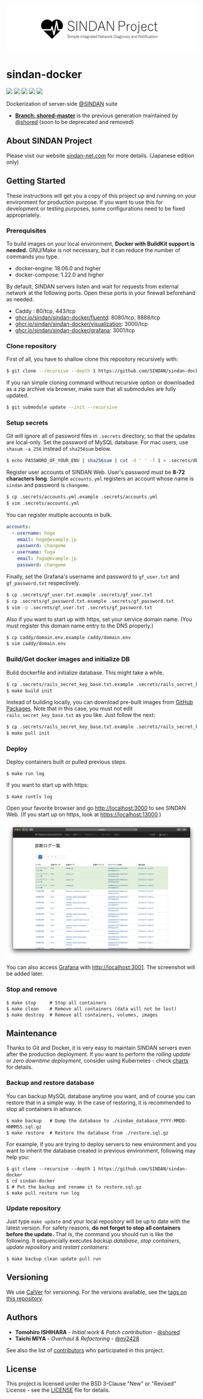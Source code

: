  ![SINDAN Project](https://raw.githubusercontent.com/SINDAN/sindan-docker/screenshot/logo.png)

# sindan-docker

[![](http://img.shields.io/github/license/SINDAN/sindan-docker)](LICENSE) [![](https://img.shields.io/github/issues/SINDAN/sindan-docker)](https://github.com/SINDAN/sindan-docker/issues) [![](https://img.shields.io/github/issues-pr/SINDAN/sindan-docker)](https://github.com/SINDAN/sindan-docker/pulls) [![](https://img.shields.io/github/last-commit/SINDAN/sindan-docker)](https://github.com/SINDAN/sindan-docker/commits) [![](https://img.shields.io/github/release/SINDAN/sindan-docker)](https://github.com/SINDAN/sindan-docker/releases)

Dockerization of server-side [@SINDAN](https://github.com/SINDAN) suite
- **[Branch: shored-master](https://github.com/SINDAN/sindan-docker/tree/shored-master)** is the previous generation maintained by [@shored](https://github.com/shored) (soon to be deprecated and removed)

<!--[![asciicast](https://asciinema.org/a/336510.svg)](https://asciinema.org/a/336510)-->

## About SINDAN Project

Please visit our website [sindan-net.com](https://www.sindan-net.com) for more details. (Japanese edition only)

## Getting Started

These instructions will get you a copy of this project up and running on your environment for production purpose.
If you want to use this for development or testing purposes, some configurations need to be fixed appropriately.

### Prerequisites

To build images on your local environment, **Docker with BuildKit support is needed.**
GNU/Make is not necessary, but it can reduce the number of commands you type.

- docker-engine: 18.06.0 and higher
- docker-compose: 1.22.0 and higher

By default, SINDAN servers listen and wait for requests from external network at the following ports.
Open these ports in your firewall beforehand as needed.

- Caddy : 80/tcp, 443/tcp
- [ghcr.io/sindan/sindan-docker/fluentd](https://github.com/SINDAN/sindan-docker/pkgs/container/sindan-docker%2Ffluentd): 8080/tcp, 8888/tcp
- [ghcr.io/sindan/sindan-docker/visualization](https://github.com/SINDAN/sindan-docker/pkgs/container/sindan-docker%2Fvisualization): 3000/tcp
- [ghcr.io/sindan/sindan-docker/grafana](https://github.com/SINDAN/sindan-docker/pkgs/container/sindan-docker%2Fgrafana): 3001/tcp

### Clone repository

First of all, you have to shallow clone this repository recursively with:

```bash
$ git clone --recursive --depth 1 https://github.com/SINDAN/sindan-docker
```

If you ran simple cloning command without recursive option or downloaded as a zip archive via browser,
make sure that all submodules are fully updated.

```bash
$ git submodule update --init --recursive
```

### Setup secrets

Git will ignore all of password files in `.secrets` directory, so that the updates are local-only.
Set the password of MySQL database.
For mac users, use `shasum -a 256` instead of `sha256sum` below.

```bash
$ echo PASSWORD_OF_YOUR_ENV | sha256sum | cut -d ' ' -f 1 > .secrets/db_password.txt
```

Register user accounts of SINDAN Web.
User's password must be **8-72 characters long**.
Sample `accounts.yml` registers an account whose name is `sindan` and password is `changeme`.

```bash
$ cp .secrets/accounts.yml.example .secrets/accounts.yml
$ vim .secrets/accounts.yml
```

You can register multiple accounts in bulk.

```yml
accounts:
  - username: hoge
    email: hoge@example.jp
    password: changeme
  - username: fuga
    email: fuga@example.jp
    password: changeme
```

Finally, set the Grafana's username and password to `gf_user.txt` and `gf_password.txt` respectively.

```bash
$ cp .secrets/gf_user.txt.example .secrets/gf_user.txt
$ cp .secrets/gf_password.txt.example .secrets/gf_password.txt
$ vim -p .secrets/gf_user.txt .secrets/gf_password.txt
```

Also if you want to start up with https, set your service domain name.
(You must register this domain name entry to the DNS properly.)

```bash
$ cp caddy/domain.env.example caddy/domain.env
$ vim caddy/domain.env
```


### Build/Get docker images and initialize DB

Build dockerfile and initialize database. This might take a while.

```bash
$ cp .secrets/rails_secret_key_base.txt.example .secrets/rails_secret_key_base.txt
$ make build init
```

Instead of building locally, you can download pre-built images from [GitHub Packages](https://github.com/orgs/SINDAN/packages?repo_name=sindan-docker).
Note that in this case, you must not edit `rails_secret_key_base.txt` as you like.
Just follow the next:

```bash
$ cp .secrets/rails_secret_key_base.txt.example .secrets/rails_secret_key_base.txt
$ make pull init
```

### Deploy

Deploy containers built or pulled previous steps.

```
$ make run log
```

If you want to start up with https:

```
$ make runtls log
```

Open your favorite browser and go [http://localhost:3000](http://localhost:3000) to see SINDAN Web.
(If you start up on https, look at [https://localhost:13000](https://localhost:13000).)

![Safari screenshot](https://raw.githubusercontent.com/SINDAN/sindan-docker/screenshot/safari.png)

You can also access [Grafana](https://grafana.com/) with [http://localhost:3001](http://localhost:3001).
The screenshot will be added later.

<!-- ![screenshot of SINDAN Grafana](https://raw.githubusercontent.com/SINDAN/sindan-docker/screenshot/grafana.png) -->

### Stop and remove

```
$ make stop     # Stop all containers
$ make clean    # Remove all containers (data will not be lost)
$ make destroy  # Remove all containers, volumes, images
```

## Maintenance

Thanks to Git and Docker, it is very easy to maintain SINDAN servers even after the production deployment.
If you want to perform the *rolling update* or *zero downtime deployment*, consider using Kubernetes - check [charts](https://github.com/SINDAN/charts) for details.

### Backup and restore database

You can backup MySQL database anytime you want, and of course you can restore that in a simple way.
In the case of restoring, it is recommended to stop all containers in advance.

```
$ make backup   # Dump the database to ./sindan_database_YYYY-MMDD-HHMMSS.sql.gz
$ make restore  # Restore the database from ./restore.sql.gz
```

For example, if you are trying to deploy servers to new environment and you want to inherit the database created in previous environment,
following may help you:

```
$ git clone --recursive --depth 1 https://github.com/SINDAN/sindan-docker
$ cd sindan-docker
$ # Put the backup and rename it to restore.sql.gz
$ make pull restore run log
```

### Update repository

Just type `make update` and your local repository will be up to date with the latest version.
For safety reasons, **do not forget to stop all containers before the update.**
That is, the command you should run is like the following.
It sequencially executes *backup database*, *stop containers*, *update repository* and *restart containers*:

```
$ make backup clean update pull run
```

## Versioning

We use [CalVer](https://calver.org/) for versioning. For the versions available, see the [tags on this repository](https://github.com/SINDAN/sindan-docker/tags).

## Authors

- **Tomohiro ISHIHARA** - *Initial work & Patch contribution* - [@shored](https://github.com/shored)
- **Taichi MIYA** - *Overhaul & Refactoring* - [@mi2428](https://github.com/mi2428)

See also the list of [contributors](https://github.com/SINDAN/sindan-docker/graphs/contributors) who participated in this project.

## License

This project is licensed under the BSD 3-Clause "New" or "Revised" License - see the [LICENSE](LICENSE) file for details.
